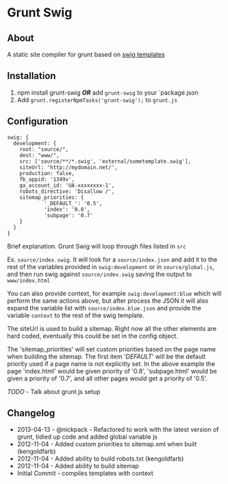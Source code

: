 # Grunt Swig

## About
A static site compiler for grunt based on [swig templates][swig]

## Installation

1. npm install grunt-swig ***OR*** add `grunt-swig` to your `package.json
1. Add `grunt.registerNpmTasks('grunt-swig');` to `grunt.js`

## Configuration

    swig: {
      development: {
        root: "source/",
        dest: "www/",
        src: ['source/**/*.swig', 'external/sometemplate.swig'],
        siteUrl: 'http://mydomain.net/',
        production: false,
        fb_appid: '1349v',
        ga_account_id: 'UA-xxxxxxxx-1',
        robots_directive: 'Disallow /',
        sitemap_priorities: {
                '_DEFAULT_': '0.5',
                'index': '0.8',
                'subpage': '0.7'
        }
      }
    }

Brief explanation. Grunt Swig will loop through files listed in `src`

Ex. `source/index.swig`. It will look for a `source/index.json` and add it to
the rest of the variables provided in `swig:development` or in `source/global.js`, and then run swig
against `source/index.swig` saving the output to `www/index.html`

You can also provide context, for example `swig:development:blue` which will
perform the same actions above, but after process the JSON it will also expand
the variable list with `source/index.blue.json` and provide the variable
`context` to the rest of the swig template.

The siteUrl is used to build a sitemap. Right now all the other elements are
hard coded, eventually this could be set in the config object.

The 'sitemap_priorities' will set custom priorities based on the page name when 
building the sitemap.  The first item '_DEFAULT_' will be the default priority 
used if a page name is not explicitly set.  In the above example the page
'index.html' would be given priority of '0.8', 'subpage.html' would be given
a priority of '0.7', and all other pages would get a priority of '0.5'.

*TODO* - Talk about grunt.js setup

## Changelog

* 2013-04-13 - @nickpack - Refactored to work with the latest version of grunt, tidied up code and added global variable js
* 2012-11-04 - Added custom priorities to sitemap.xml when built (kengoldfarb)
* 2012-11-04 - Added ability to build robots.txt (kengoldfarb)
* 2012-11-04 - Added ability to build sitemap
* Initial Commit - compiles templates with context

 [swig]: http://paularmstrong.github.com/swig/
